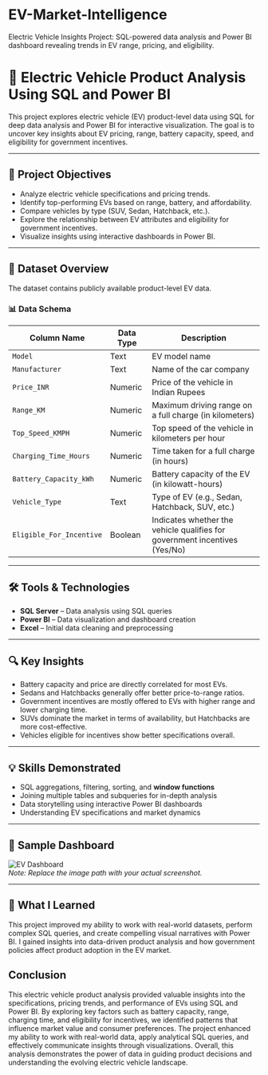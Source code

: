 # EV-Market-Intelligence
Electric Vehicle Insights Project: SQL-powered data analysis and Power BI dashboard revealing trends in EV range, pricing, and eligibility.

# 🚗 Electric Vehicle Product Analysis Using SQL and Power BI

This project explores electric vehicle (EV) product-level data using SQL for deep data analysis and Power BI for interactive visualization. The goal is to uncover key insights about EV pricing, range, battery capacity, speed, and eligibility for government incentives.

---

## 📌 Project Objectives

- Analyze electric vehicle specifications and pricing trends.
- Identify top-performing EVs based on range, battery, and affordability.
- Compare vehicles by type (SUV, Sedan, Hatchback, etc.).
- Explore the relationship between EV attributes and eligibility for government incentives.
- Visualize insights using interactive dashboards in Power BI.

---

## 🧩 Dataset Overview

The dataset contains publicly available product-level EV data.

### 📊 Data Schema

| **Column Name**             | **Data Type** | **Description**                                                                 |
|----------------------------|---------------|---------------------------------------------------------------------------------|
| `Model`                    | Text          | EV model name                                                                  |
| `Manufacturer`             | Text          | Name of the car company                                                        |
| `Price_INR`                | Numeric       | Price of the vehicle in Indian Rupees                                          |
| `Range_KM`                 | Numeric       | Maximum driving range on a full charge (in kilometers)                         |
| `Top_Speed_KMPH`           | Numeric       | Top speed of the vehicle in kilometers per hour                                |
| `Charging_Time_Hours`      | Numeric       | Time taken for a full charge (in hours)                                        |
| `Battery_Capacity_kWh`     | Numeric       | Battery capacity of the EV (in kilowatt-hours)                                 |
| `Vehicle_Type`             | Text          | Type of EV (e.g., Sedan, Hatchback, SUV, etc.)                                 |
| `Eligible_For_Incentive`   | Boolean       | Indicates whether the vehicle qualifies for government incentives (Yes/No)     |

---

## 🛠️ Tools & Technologies

- **SQL Server** – Data analysis using SQL queries
- **Power BI** – Data visualization and dashboard creation
- **Excel** – Initial data cleaning and preprocessing

---

## 🔍 Key Insights

- Battery capacity and price are directly correlated for most EVs.
- Sedans and Hatchbacks generally offer better price-to-range ratios.
- Government incentives are mostly offered to EVs with higher range and lower charging time.
- SUVs dominate the market in terms of availability, but Hatchbacks are more cost-effective.
- Vehicles eligible for incentives show better specifications overall.

---

## 💡 Skills Demonstrated

- SQL aggregations, filtering, sorting, and **window functions**
- Joining multiple tables and subqueries for in-depth analysis
- Data storytelling using interactive Power BI dashboards
- Understanding EV specifications and market dynamics

---

## 📸 Sample Dashboard

![EV Dashboard](path-to-your-image.png)  
*Note: Replace the image path with your actual screenshot.*

---

## 🧠 What I Learned

This project improved my ability to work with real-world datasets, perform complex SQL queries, and create compelling visual narratives with Power BI. I gained insights into data-driven product analysis and how government policies affect product adoption in the EV market.

## Conclusion

This electric vehicle product analysis provided valuable insights into the specifications, pricing trends, and performance of EVs using SQL and Power BI. By exploring key factors such as battery capacity, range, charging time, and eligibility for incentives, we identified patterns that influence market value and consumer preferences. The project enhanced my ability to work with real-world data, apply analytical SQL queries, and effectively communicate insights through visualizations. Overall, this analysis demonstrates the power of data in guiding product decisions and understanding the evolving electric vehicle landscape.




